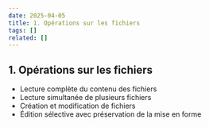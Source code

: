 ```yaml
---
date: 2025-04-05
title: 1. Opérations sur les fichiers
tags: []
related: []
---
```


## 1. Opérations sur les fichiers

- Lecture complète du contenu des fichiers
- Lecture simultanée de plusieurs fichiers
- Création et modification de fichiers
- Édition sélective avec préservation de la mise en forme

##

